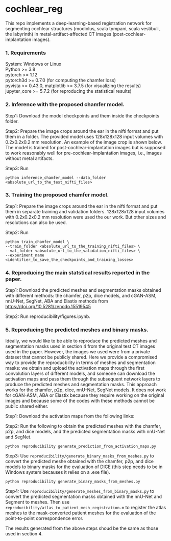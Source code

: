 # cochlear_reg

This repo implements a deep-learning-based registration network for segmenting cochlear structures (modiolus, scala tympani, scala vestibuli, the labyrinth) in metal-artifact-affected CT images (post-cochlear-implantation images).

### 1. Requirements
System: Windows or Linux\
Python >= 3.8\
pytorch >= 1.12\
pytorch3d >= 0.7.0 (for computing the chamfer loss)\
pyvista >= 0.43.0, matplotlib >= 3.7.5 (for visualizing the results)\
jupyter_core >= 5.7.2 (for reproducing the statistical results)

### 2. Inference with the proposed chamfer model.

Step1: Download the model checkpoints and them inside the checkpoints folder.

Step2: Prepare the image crops around the ear in the nifti format and put them in a folder. The provided model uses 128x128x128 input volumes with 0.2x0.2x0.2 mm resolution. An example of the image crop is shown below. The model is trained for post-cochlear-implantation images but is supposed to work reasonably well for pre-cochlear-implantation images, i.e., images without metal artifacts.

Step3: Run 
```
python inference_chamfer_model --data_folder <absolute_url_to_the_test_nifti_files>
```

### 3. Training the proposed chamfer model.

Step1: Prepare the image crops around the ear in the nifti format and put them in separate training and validation folders. 128x128x128 input volumes with 0.2x0.2x0.2 mm resolution were used the our work. But other sizes and resolutions can also be used.

Step2: Run 
```
python train_chamfer_model \
--train_folder <absolute_url_to_the_training_nifti_files> \
--val_folder <absolute_url_to_the_validation_nifti_files> \
--experiment_name <identifier_to_save_the_checkpoints_and_training_losses>
```

### 4. Reproducing the main statstical results reported in the paper.

Step1: Download the predicted meshes and segmentation masks obtained with different methods: the chamfer, p2p, dice models, and cGAN-ASM, nnU-Net, SegNet, ABA and Elastix methods from https://doi.org/10.5281/zenodo.15519545

Step2: Run reproducibility/figures.ipynb.

### 5. Reproducing the predicted meshes and binary masks.

Ideally, we would like to be able to reproduce the predicted meshes and segmentation masks used in section 4 from the original test CT images used in the paper. However, the images we used were from a private dataset that cannot be publicly shared. Here we provide a compromised way to provide the reproducbility in terms of meshes and segmentation masks: we obtain and upload the activation maps through the first convolution layers of different models, and someone can download the 
activation maps and pass them through the subsequent network layers to produce the predicted meshes and segmentation masks. This approach works for the chamfer, p2p, dice, nnU-Net, SegNet models. It does not work for cGAN-ASM, ABA or Elastix because they require working on the original images and because some of the codes with these methods cannot be public shared either.

Step1: Download the activation maps from the following links:

Step2: Run the following to obtain the predicted meshes with the chamfer, p2p, and dice models, and the predicted segmentation masks with nnU-Net and SegNet.
```
python reproducibility generate_prediction_from_activation_maps.py
```
Step3: Use ```reproducibility/generate_binary_masks_from_meshes.py``` to convert the predicted meshe obtained with the chamfer, p2p, and dice models to binary masks for the evaluation of DICE (this step needs to be in Windows system becauses it relies on a .exe file).
```
python reproducibility generate_binary_masks_from_meshes.py
```
Step4: Use ```reproducibility/generate_meshes_from_binary_masks.py``` to convert the predicted segmentation masks obtained with the nnU-Net and Segment to meshes. Then use ```reproducibility/atlas_to_patient_mesh_registration.m``` to register the atlas meshes to the mask-converted patient meshes for the evaluation of the point-to-point correspondence error.

The results generated from the above steps shoud be the same as those used in section 4.

